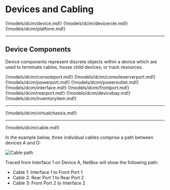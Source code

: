 # Devices and Cabling

{!models/dcim/device.md!}
{!models/dcim/devicerole.md!}
{!models/dcim/platform.md!}

---

## Device Components

Device components represent discrete objects within a device which are used to terminate cables, house child devices, or track resources.

{!models/dcim/consoleport.md!}
{!models/dcim/consoleserverport.md!}
{!models/dcim/powerport.md!}
{!models/dcim/poweroutlet.md!}
{!models/dcim/interface.md!}
{!models/dcim/frontport.md!}
{!models/dcim/rearport.md!}
{!models/dcim/devicebay.md!}
{!models/dcim/inventoryitem.md!}

---

{!models/dcim/virtualchassis.md!}

---

{!models/dcim/cable.md!}

In the example below, three individual cables comprise a path between devices A and D:

![Cable path](../media/models/dcim_cable_trace.png)

Traced from Interface 1 on Device A, NetBox will show the following path:

* Cable 1: Interface 1 to Front Port 1
* Cable 2: Rear Port 1 to Rear Port 2
* Cable 3: Front Port 2 to Interface 2
